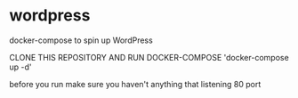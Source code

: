 # wordpress

docker-compose to spin up WordPress

CLONE THIS REPOSITORY AND RUN DOCKER-COMPOSE 'docker-compose up -d'

before you run make sure you haven't anything that listening 80 port

